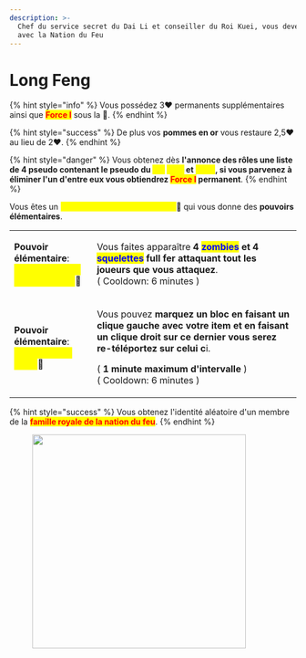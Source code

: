 ```yaml
---
description: >-
  Chef du service secret du Dai Li et conseiller du Roi Kuei, vous devez gagner
  avec la Nation du Feu
---
```


# Long Feng

{% hint style="info" %}
Vous possédez 3:heart: permanents supplémentaires ainsi que <mark style="color:red;">**Force I**</mark> sous la :corn:.
{% endhint %}

{% hint style="success" %}
De plus vos **pommes en or** vous restaure 2,5:heart: au lieu de 2:heart:.
{% endhint %}

{% hint style="danger" %}
Vous obtenez dès **l'annonce des rôles une liste de 4 pseudo contenant le pseudo du **<mark style="color:yellow;">**Roi**</mark> <mark style="color:yellow;">**Kuei**</mark>** et **<mark style="color:yellow;">**Bumi**</mark>**, si vous parvenez à éliminer l'un d'entre eux vous obtiendrez **<mark style="color:red;">**Force I**</mark>** permanent**.
{% endhint %}

Vous êtes un <mark style="color:yellow;">**maître élémentaire de la Terre**</mark>:corn: qui vous donne des **pouvoirs élémentaires**.

|                                                                                                                                                                                                           |                                                                                                                                                                                                                                                                                                  |
| --------------------------------------------------------------------------------------------------------------------------------------------------------------------------------------------------------- | ------------------------------------------------------------------------------------------------------------------------------------------------------------------------------------------------------------------------------------------------------------------------------------------------ |
| <p><strong>Pouvoir élémentaire</strong>:<br><mark style="color:yellow;"><strong>Les sentinelles de Ba Sing Se</strong></mark><span data-gb-custom-inline data-tag="emoji" data-code="1f33d">🌽</span></p> | <p>Vous faites apparaître <strong>4 </strong><mark style="color:blue;"><strong>zombies</strong></mark><strong> et 4 </strong><mark style="color:blue;"><strong>squelettes</strong></mark><strong> full fer attaquant tout les joueurs que vous attaquez</strong>.<br>( Cooldown: 6 minutes )</p> |
| <p><strong>Pouvoir élémentaire</strong>:<br><mark style="color:yellow;"><strong>Le retour à la Terre</strong></mark><span data-gb-custom-inline data-tag="emoji" data-code="1f33d">🌽</span></p>          | <p>Vous pouvez <strong>marquez un bloc en faisant un clique gauche avec votre item et en faisant un clique droit sur ce dernier vous serez re-téléportez sur celui c</strong>i.</p><p>( <strong>1 minute maximum d'intervalle</strong> )<br>( Cooldown: 6 minutes )</p>                          |

{% hint style="success" %}
Vous obtenez l'identité aléatoire d'un membre de la <mark style="color:red;">**famille royale de la nation du feu**</mark>.
{% endhint %}

<figure><img src="https://static1.srcdn.com/wordpress/wp-content/uploads/2021/01/avatar-long-feng-Cropped.jpg" alt="" width="375"><figcaption></figcaption></figure>
